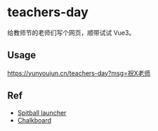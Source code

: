 # teachers-day

给教师节的老师们写个网页，顺带试试 Vue3。

## Usage

<https://yunyoujun.cn/teachers-day?msg=祝X老师>

## Ref

- [Spitball launcher](https://codepen.io/hailedev/details/KvxGLr)
- [Chalkboard](https://codepen.io/guerreiro/details/vajgc)
